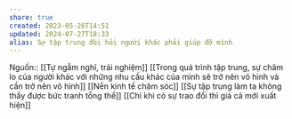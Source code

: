 ```yaml
---
share: true
created: 2023-05-26T14:51
updated: 2024-07-27T18:33
alias: Sự tập trung đòi hỏi người khác phải giúp đỡ mình
---
```

Nguồn:: [[Tự ngẫm nghĩ, trải nghiệm]]
[[Trong quá trình tập trung, sự chăm lo của người khác với những nhu cầu khác của mình sẽ trở nên vô hình và cần trở nên vô hình]] 
[[Nền kinh tế chăm sóc]]
[[Sự tập trung làm ta không thấy được bức tranh tổng thể]]
[[Chỉ khi có sự trao đổi thì giá cả mới xuất hiện]]
